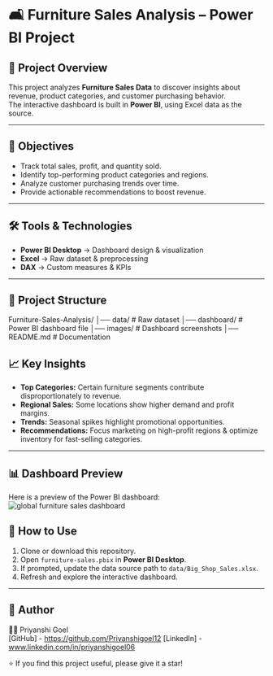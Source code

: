 # 🛋️ Furniture Sales Analysis – Power BI Project

## 🔎 Project Overview
This project analyzes **Furniture Sales Data** to discover insights about revenue, product categories, and customer purchasing behavior.  
The interactive dashboard is built in **Power BI**, using Excel data as the source.

---

## 🎯 Objectives
- Track total sales, profit, and quantity sold.
- Identify top-performing product categories and regions.
- Analyze customer purchasing trends over time.
- Provide actionable recommendations to boost revenue.

---

## 🛠 Tools & Technologies
- **Power BI Desktop** → Dashboard design & visualization  
- **Excel** → Raw dataset & preprocessing  
- **DAX** → Custom measures & KPIs  

---

## 📂 Project Structure
Furniture-Sales-Analysis/
│── data/                # Raw dataset
│── dashboard/           # Power BI dashboard file
│── images/              # Dashboard screenshots
│── README.md            # Documentation

## 📈 Key Insights
- **Top Categories:** Certain furniture segments contribute disproportionately to revenue.  
- **Regional Sales:** Some locations show higher demand and profit margins.  
- **Trends:** Seasonal spikes highlight promotional opportunities.  
- **Recommendations:** Focus marketing on high-profit regions & optimize inventory for fast-selling categories.  

---
## 📊 Dashboard Preview  

Here is a preview of the Power BI dashboard:  
![global furniture sales dashboard](https://github.com/user-attachments/assets/bc20d892-3409-4e5a-92da-39d3b4d47b38)



## 🚀 How to Use
1. Clone or download this repository.  
2. Open `furniture-sales.pbix` in **Power BI Desktop**.  
3. If prompted, update the data source path to `data/Big_Shop_Sales.xlsx`.  
4. Refresh and explore the interactive dashboard.

---

## 🤝 Author
👩‍💻 Priyanshi Goel  
[GitHub] - https://github.com/Priyanshigoel12 
[LinkedIn] - www.linkedin.com/in/priyanshigoel06

⭐ If you find this project useful, please give it a star!
